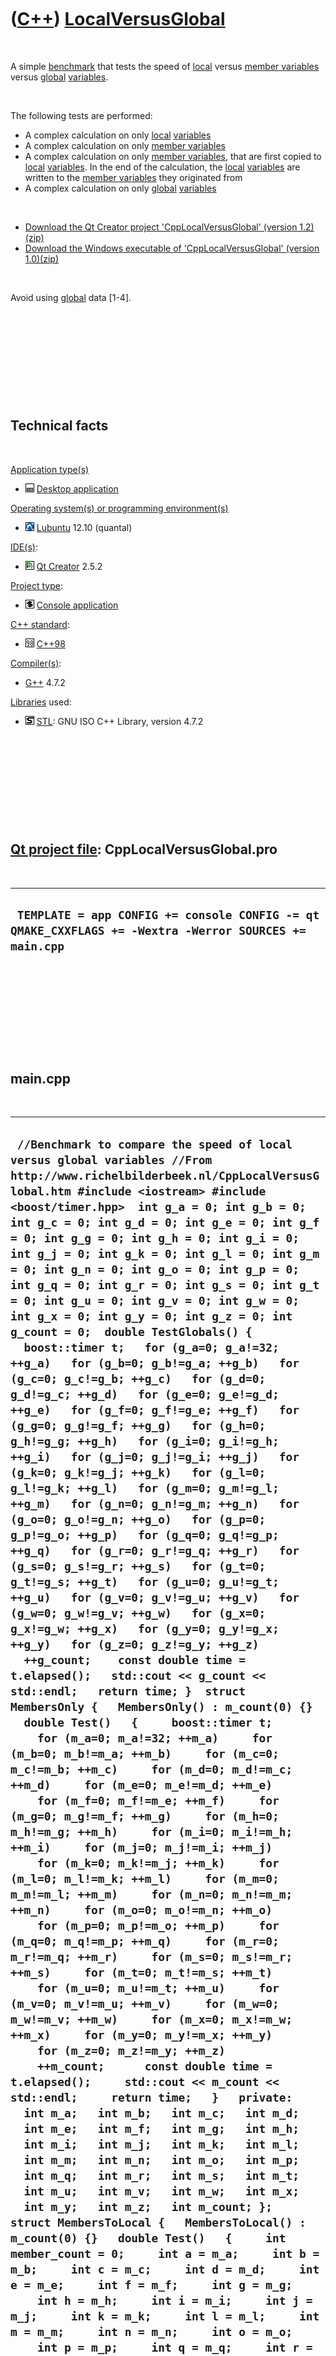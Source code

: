 
 

 

 

 

 

([C++](Cpp.md)) [LocalVersusGlobal](CppLocalVersusGlobal.md)
==============================================================

 

A simple [benchmark](CppBenchmark.md) that tests the speed of
[local](CppLocal.md) versus [member variables](CppMemberVariable.md)
versus [global](CppGlobal.md) [variables](CppVariable.md).

 

The following tests are performed:

-   A complex calculation on only [local](CppLocal.md) [variables](CppVariable.md)
-   A complex calculation on only [member variables](CppMemberVariable.md)
-   A complex calculation on only [member variables](CppMemberVariable.md), that are first copied to [local](CppLocal.md) [variables](CppVariable.md). In the end of the calculation, the [local](CppLocal.md) [variables](CppVariable.md) are written to the [member variables](CppMemberVariable.md) they originated from
-   A complex calculation on only [global](CppGlobal.md) [variables](CppVariable.md)

 

-   [Download the Qt Creator project 'CppLocalVersusGlobal' (version 1.2)(zip)](CppLocalVersusGlobal_1_2.zip)
-   [Download the Windows executable of 'CppLocalVersusGlobal' (version 1.0)(zip)](CppLocalVersusGlobalExe_1_0.zip)

 

Avoid using [global](CppGlobal.md) data \[1-4\].

 

 

 

 

 

Technical facts
---------------

 

[Application type(s)](CppApplication.md)

-   ![Desktop](PicDesktop.png) [Desktop application](CppDesktopApplication.md)

[Operating system(s) or programming environment(s)](CppOs.md)

-   ![Lubuntu](PicLubuntu.png) [Lubuntu](CppLubuntu.md) 12.10 (quantal)

[IDE(s)](CppIde.md):

-   ![Qt Creator](PicQtCreator.png) [Qt Creator](CppQtCreator.md) 2.5.2

[Project type](CppQtProjectType.md):

-   ![console](PicConsole.png) [Console application](CppConsoleApplication.md)

[C++ standard](CppStandard.md):

-   ![C++98](PicCpp98.png) [C++98](Cpp98.md)

[Compiler(s)](CppCompiler.md):

-   [G++](CppGpp.md) 4.7.2

[Libraries](CppLibrary.md) used:

-   ![STL](PicStl.png) [STL](CppStl.md): GNU ISO C++ Library, version 4.7.2

 

 

 

 

 

[Qt project file](CppQtProjectFile.md): CppLocalVersusGlobal.pro
-----------------------------------------------------------------

 

  --------------------------------------------------------------------------------------------------------
  ` TEMPLATE = app CONFIG += console CONFIG -= qt QMAKE_CXXFLAGS += -Wextra -Werror SOURCES += main.cpp`
  --------------------------------------------------------------------------------------------------------

 

 

 

 

 

main.cpp
--------

 

  -------------------------------------------------------------------------------------------------------------------------------------------------------------------------------------------------------------------------------------------------------------------------------------------------------------------------------------------------------------------------------------------------------------------------------------------------------------------------------------------------------------------------------------------------------------------------------------------------------------------------------------------------------------------------------------------------------------------------------------------------------------------------------------------------------------------------------------------------------------------------------------------------------------------------------------------------------------------------------------------------------------------------------------------------------------------------------------------------------------------------------------------------------------------------------------------------------------------------------------------------------------------------------------------------------------------------------------------------------------------------------------------------------------------------------------------------------------------------------------------------------------------------------------------------------------------------------------------------------------------------------------------------------------------------------------------------------------------------------------------------------------------------------------------------------------------------------------------------------------------------------------------------------------------------------------------------------------------------------------------------------------------------------------------------------------------------------------------------------------------------------------------------------------------------------------------------------------------------------------------------------------------------------------------------------------------------------------------------------------------------------------------------------------------------------------------------------------------------------------------------------------------------------------------------------------------------------------------------------------------------------------------------------------------------------------------------------------------------------------------------------------------------------------------------------------------------------------------------------------------------------------------------------------------------------------------------------------------------------------------------------------------------------------------------------------------------------------------------------------------------------------------------------------------------------------------------------------------------------------------------------------------------------------------------------------------------------------------------------------------------------------------------------------------------------------------------------------------------------------------------------------------------------------------------------------------------------------------------------------------------------------------------------------------------------------------------------------------------------------------------------------------------------------------------------------------------------------------------------------------------------------------------------------------------------------------------------------------------------------------------------------------------------------------------------------------------------------------------------------------------------------------------------------------------------------------------------------------------------------------------------------------------------------------------------------------------------------------------------------------------------------------------------------------------------------------------------------------------------------------------------------------------------------------------------------------------------------------------------------------------------------------------------------------------------------------------------------------------------------------------------------------------------------------------------------------------------------------------------------------------------------------------------------------------------------------------------------------------------------------------------------------------------------------------------------------------------------------------------------------------------------------------------------------------------------------------------------------------------------------------------------------------------------------------------------------------------------------------------------------------------------------------------------------------------------------------------------------------------------------------------------------------------------------------------------------------------------------------------------------------------------------------------------------------------------------------------------------------------------------------------------------------------------------------------------------------------------------------------------------------------------------------------------------------------------------------------------------------------------------------------------------------------------------------------------------------------------------------------------------------------------------------------------------------------------------------------------------------------------------------------------------------------------------------------------------------------------------------------------------------------------------------------------------------------------------------------------------------------------------------------------------------------------------------------------
  ` //Benchmark to compare the speed of local versus global variables //From http://www.richelbilderbeek.nl/CppLocalVersusGlobal.htm #include <iostream> #include <boost/timer.hpp>  int g_a = 0; int g_b = 0; int g_c = 0; int g_d = 0; int g_e = 0; int g_f = 0; int g_g = 0; int g_h = 0; int g_i = 0; int g_j = 0; int g_k = 0; int g_l = 0; int g_m = 0; int g_n = 0; int g_o = 0; int g_p = 0; int g_q = 0; int g_r = 0; int g_s = 0; int g_t = 0; int g_u = 0; int g_v = 0; int g_w = 0; int g_x = 0; int g_y = 0; int g_z = 0; int g_count = 0;  double TestGlobals() {   boost::timer t;   for (g_a=0; g_a!=32; ++g_a)   for (g_b=0; g_b!=g_a; ++g_b)   for (g_c=0; g_c!=g_b; ++g_c)   for (g_d=0; g_d!=g_c; ++g_d)   for (g_e=0; g_e!=g_d; ++g_e)   for (g_f=0; g_f!=g_e; ++g_f)   for (g_g=0; g_g!=g_f; ++g_g)   for (g_h=0; g_h!=g_g; ++g_h)   for (g_i=0; g_i!=g_h; ++g_i)   for (g_j=0; g_j!=g_i; ++g_j)   for (g_k=0; g_k!=g_j; ++g_k)   for (g_l=0; g_l!=g_k; ++g_l)   for (g_m=0; g_m!=g_l; ++g_m)   for (g_n=0; g_n!=g_m; ++g_n)   for (g_o=0; g_o!=g_n; ++g_o)   for (g_p=0; g_p!=g_o; ++g_p)   for (g_q=0; g_q!=g_p; ++g_q)   for (g_r=0; g_r!=g_q; ++g_r)   for (g_s=0; g_s!=g_r; ++g_s)   for (g_t=0; g_t!=g_s; ++g_t)   for (g_u=0; g_u!=g_t; ++g_u)   for (g_v=0; g_v!=g_u; ++g_v)   for (g_w=0; g_w!=g_v; ++g_w)   for (g_x=0; g_x!=g_w; ++g_x)   for (g_y=0; g_y!=g_x; ++g_y)   for (g_z=0; g_z!=g_y; ++g_z)   ++g_count;    const double time = t.elapsed();   std::cout << g_count << std::endl;   return time; }  struct MembersOnly {   MembersOnly() : m_count(0) {}   double Test()   {     boost::timer t;     for (m_a=0; m_a!=32; ++m_a)     for (m_b=0; m_b!=m_a; ++m_b)     for (m_c=0; m_c!=m_b; ++m_c)     for (m_d=0; m_d!=m_c; ++m_d)     for (m_e=0; m_e!=m_d; ++m_e)     for (m_f=0; m_f!=m_e; ++m_f)     for (m_g=0; m_g!=m_f; ++m_g)     for (m_h=0; m_h!=m_g; ++m_h)     for (m_i=0; m_i!=m_h; ++m_i)     for (m_j=0; m_j!=m_i; ++m_j)     for (m_k=0; m_k!=m_j; ++m_k)     for (m_l=0; m_l!=m_k; ++m_l)     for (m_m=0; m_m!=m_l; ++m_m)     for (m_n=0; m_n!=m_m; ++m_n)     for (m_o=0; m_o!=m_n; ++m_o)     for (m_p=0; m_p!=m_o; ++m_p)     for (m_q=0; m_q!=m_p; ++m_q)     for (m_r=0; m_r!=m_q; ++m_r)     for (m_s=0; m_s!=m_r; ++m_s)     for (m_t=0; m_t!=m_s; ++m_t)     for (m_u=0; m_u!=m_t; ++m_u)     for (m_v=0; m_v!=m_u; ++m_v)     for (m_w=0; m_w!=m_v; ++m_w)     for (m_x=0; m_x!=m_w; ++m_x)     for (m_y=0; m_y!=m_x; ++m_y)     for (m_z=0; m_z!=m_y; ++m_z)     ++m_count;      const double time = t.elapsed();     std::cout << m_count << std::endl;     return time;   }   private:   int m_a;   int m_b;   int m_c;   int m_d;   int m_e;   int m_f;   int m_g;   int m_h;   int m_i;   int m_j;   int m_k;   int m_l;   int m_m;   int m_n;   int m_o;   int m_p;   int m_q;   int m_r;   int m_s;   int m_t;   int m_u;   int m_v;   int m_w;   int m_x;   int m_y;   int m_z;   int m_count; };  struct MembersToLocal {   MembersToLocal() : m_count(0) {}   double Test()   {     int member_count = 0;     int a = m_a;     int b = m_b;     int c = m_c;     int d = m_d;     int e = m_e;     int f = m_f;     int g = m_g;     int h = m_h;     int i = m_i;     int j = m_j;     int k = m_k;     int l = m_l;     int m = m_m;     int n = m_n;     int o = m_o;     int p = m_p;     int q = m_q;     int r = m_r;     int s = m_s;     int t = m_t;     int u = m_u;     int v = m_v;     int w = m_w;     int x = m_x;     int y = m_y;     int z = m_z;     boost::timer timer;      for (int a=0; a!=32; ++a)     for (int b=0; b!=a; ++b)     for (int c=0; c!=b; ++c)     for (int d=0; d!=c; ++d)     for (int e=0; e!=d; ++e)     for (int f=0; f!=e; ++f)     for (int g=0; g!=f; ++g)     for (int h=0; h!=g; ++h)     for (int i=0; i!=h; ++i)     for (int j=0; j!=i; ++j)     for (int k=0; k!=j; ++k)     for (int l=0; l!=k; ++l)     for (int m=0; m!=l; ++m)     for (int n=0; n!=m; ++n)     for (int o=0; o!=n; ++o)     for (int p=0; p!=o; ++p)     for (int q=0; q!=p; ++q)     for (int r=0; r!=q; ++r)     for (int s=0; s!=r; ++s)     for (int t=0; t!=s; ++t)     for (int u=0; u!=t; ++u)     for (int v=0; v!=u; ++v)     for (int w=0; w!=v; ++w)     for (int x=0; x!=w; ++x)     for (int y=0; y!=x; ++y)     for (int z=0; z!=y; ++z)     ++member_count;      m_a = a;     m_b = b;     m_c = c;     m_d = d;     m_e = e;     m_f = f;     m_g = g;     m_h = h;     m_i = i;     m_j = j;     m_k = k;     m_l = l;     m_m = m;     m_n = n;     m_o = o;     m_p = p;     m_q = q;     m_r = r;     m_s = s;     m_t = t;     m_u = u;     m_v = v;     m_w = w;     m_x = x;     m_y = y;     m_z = z;     m_count = member_count;     const double time = timer.elapsed();     std::cout << m_count << std::endl;     return time;   }   private:   int m_a;   int m_b;   int m_c;   int m_d;   int m_e;   int m_f;   int m_g;   int m_h;   int m_i;   int m_j;   int m_k;   int m_l;   int m_m;   int m_n;   int m_o;   int m_p;   int m_q;   int m_r;   int m_s;   int m_t;   int m_u;   int m_v;   int m_w;   int m_x;   int m_y;   int m_z;   int m_count; };  double TestLocals() {   int local_count = 0;   boost::timer t;   for (int a=0; a!=32; ++a)   for (int b=0; b!=a; ++b)   for (int c=0; c!=b; ++c)   for (int d=0; d!=c; ++d)   for (int e=0; e!=d; ++e)   for (int f=0; f!=e; ++f)   for (int g=0; g!=f; ++g)   for (int h=0; h!=g; ++h)   for (int i=0; i!=h; ++i)   for (int j=0; j!=i; ++j)   for (int k=0; k!=j; ++k)   for (int l=0; l!=k; ++l)   for (int m=0; m!=l; ++m)   for (int n=0; n!=m; ++n)   for (int o=0; o!=n; ++o)   for (int p=0; p!=o; ++p)   for (int q=0; q!=p; ++q)   for (int r=0; r!=q; ++r)   for (int s=0; s!=r; ++s)   for (int t=0; t!=s; ++t)   for (int u=0; u!=t; ++u)   for (int v=0; v!=u; ++v)   for (int w=0; w!=v; ++w)   for (int x=0; x!=w; ++x)   for (int y=0; y!=x; ++y)   for (int z=0; z!=y; ++z)   ++local_count;    const double time = t.elapsed();   std::cout << local_count << std::endl;   return time; }  int main() {   const double t_global = TestGlobals();   const double t_local  = TestLocals();   MembersOnly m1;   MembersToLocal m2;   const double t_m1 = m1.Test();   const double t_m2 = m2.Test();    std::cout     << "Globals: " << t_global << " seconds.\n"     << "Members only: " << t_m1 << " seconds.\n"     << "Members with local variables: " << t_m2 << " seconds.\n"     << "Locals : " << t_local  << " seconds.\n";  }`
  -------------------------------------------------------------------------------------------------------------------------------------------------------------------------------------------------------------------------------------------------------------------------------------------------------------------------------------------------------------------------------------------------------------------------------------------------------------------------------------------------------------------------------------------------------------------------------------------------------------------------------------------------------------------------------------------------------------------------------------------------------------------------------------------------------------------------------------------------------------------------------------------------------------------------------------------------------------------------------------------------------------------------------------------------------------------------------------------------------------------------------------------------------------------------------------------------------------------------------------------------------------------------------------------------------------------------------------------------------------------------------------------------------------------------------------------------------------------------------------------------------------------------------------------------------------------------------------------------------------------------------------------------------------------------------------------------------------------------------------------------------------------------------------------------------------------------------------------------------------------------------------------------------------------------------------------------------------------------------------------------------------------------------------------------------------------------------------------------------------------------------------------------------------------------------------------------------------------------------------------------------------------------------------------------------------------------------------------------------------------------------------------------------------------------------------------------------------------------------------------------------------------------------------------------------------------------------------------------------------------------------------------------------------------------------------------------------------------------------------------------------------------------------------------------------------------------------------------------------------------------------------------------------------------------------------------------------------------------------------------------------------------------------------------------------------------------------------------------------------------------------------------------------------------------------------------------------------------------------------------------------------------------------------------------------------------------------------------------------------------------------------------------------------------------------------------------------------------------------------------------------------------------------------------------------------------------------------------------------------------------------------------------------------------------------------------------------------------------------------------------------------------------------------------------------------------------------------------------------------------------------------------------------------------------------------------------------------------------------------------------------------------------------------------------------------------------------------------------------------------------------------------------------------------------------------------------------------------------------------------------------------------------------------------------------------------------------------------------------------------------------------------------------------------------------------------------------------------------------------------------------------------------------------------------------------------------------------------------------------------------------------------------------------------------------------------------------------------------------------------------------------------------------------------------------------------------------------------------------------------------------------------------------------------------------------------------------------------------------------------------------------------------------------------------------------------------------------------------------------------------------------------------------------------------------------------------------------------------------------------------------------------------------------------------------------------------------------------------------------------------------------------------------------------------------------------------------------------------------------------------------------------------------------------------------------------------------------------------------------------------------------------------------------------------------------------------------------------------------------------------------------------------------------------------------------------------------------------------------------------------------------------------------------------------------------------------------------------------------------------------------------------------------------------------------------------------------------------------------------------------------------------------------------------------------------------------------------------------------------------------------------------------------------------------------------------------------------------------------------------------------------------------------------------------------------------------------------------------------------------------------------------------------------------------------------

 

 

 

 

 

Results
-------

 

On a laptop (built in around 2011) with [Lubuntu](CppLubuntu.md):

 

  ----------------------------------------------------------------------------------------------------------------------------------------------------
  ` 906192 906192 906192 906192 Globals: 7.84 seconds. Members only: 5.9 seconds. Members with local variables: 5.78 seconds. Locals : 5.8 seconds.`
  ----------------------------------------------------------------------------------------------------------------------------------------------------

 

 

 

 

 

[References](CppReferences.md)
-------------------------------

 

-   [Andrei Alexandrescu](CppAndreiAlexandrescu.md). Modern C++ Design. 2001. ISBN: 0201704315. Item 10: 'Minimize global and shared data'.
-   [Andrei Alexandrescu](CppAndreiAlexandrescu.md). Modern C++ Design. 2001. ISBN: 0201704315. Item 18: 'Declare variables as locally as possible'.
-   Stephen C. Dewhurst. C++ Gotchas. 2003. ISBN: 0-321-12518-5. Gotcha \#3: 'Avoid global variables'.
-   [C++ FAQ Lite](https://isocpp.org/wiki/faq/coding-standards#global-vars): 'The names of global variables should start with //' and 'Instead of using a global variable, you should seriously consider if there are ways to limit the variable's visibility and/or lifetime'.

 

 

 

 

 

 


